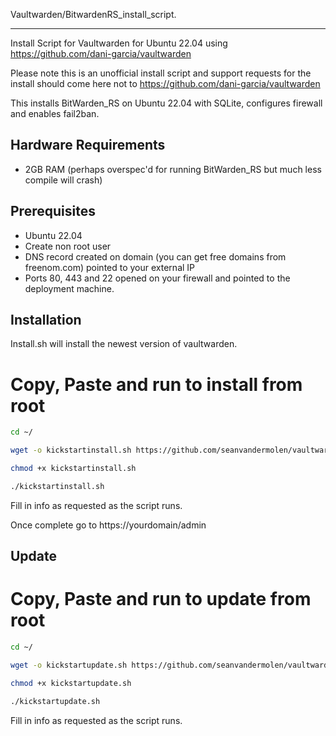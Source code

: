 Vaultwarden/BitwardenRS_install_script. 

-----

Install Script for Vaultwarden for Ubuntu 22.04 using https://github.com/dani-garcia/vaultwarden

Please note this is an unofficial install script and support requests for the install should come here not to https://github.com/dani-garcia/vaultwarden

This installs BitWarden_RS on Ubuntu 22.04 with SQLite, configures firewall and enables fail2ban.

## Hardware Requirements 

- 2GB RAM (perhaps overspec'd for running BitWarden_RS but much less compile will crash)

## Prerequisites 

- Ubuntu 22.04 
- Create non root user
- DNS record created on domain (you can get free domains from freenom.com) pointed to your external IP 
- Ports 80, 443 and 22 opened on your firewall and pointed to the deployment machine.

## Installation

Install.sh will install the newest version of vaultwarden.

# Copy, Paste and run to install from root

```bash
cd ~/

wget -o kickstartinstall.sh https://github.com/seanvandermolen/vaultwarden_install_script/raw/master/kickstartinstall.sh

chmod +x kickstartinstall.sh

./kickstartinstall.sh

```

Fill in info as requested as the script runs.

Once complete go to https://yourdomain/admin

## Update
# Copy, Paste and run to update from root

```bash
cd ~/

wget -o kickstartupdate.sh https://github.com/seanvandermolen/vaultwarden_install_script/raw/master/kickstartupdate.sh

chmod +x kickstartupdate.sh

./kickstartupdate.sh

```

Fill in info as requested as the script runs.

